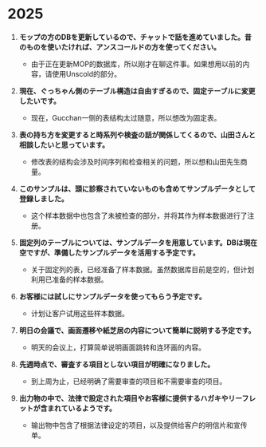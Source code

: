 # 2025


1. **モップの方のDBを更新しているので、チャットで話を進めていました。昔のものを使いたければ、アンスコールドの方を使ってください。**  
   - 由于正在更新MOP的数据库，所以刚才在聊这件事。如果想用以前的内容，请使用Unscold的部分。

2. **現在、ぐっちゃん側のテーブル構造は自由すぎるので、固定テーブルに変更したいです。**  
   - 现在，Gucchan一侧的表结构太过随意，所以想改为固定表。

3. **表の持ち方を変更すると時系列や検査の話が関係してくるので、山田さんと相談したいと思っています。**  
   - 修改表的结构会涉及时间序列和检查相关的问题，所以想和山田先生商量。

4. **このサンプルは、頭に診察されていないものも含めてサンプルデータとして登録しました。**  
   - 这个样本数据中也包含了未被检查的部分，并将其作为样本数据进行了注册。

5. **固定列のテーブルについては、サンプルデータを用意しています。DBは現在空ですが、準備したサンプルデータを活用する予定です。**  
   - 关于固定列的表，已经准备了样本数据。虽然数据库目前是空的，但计划利用已准备的样本数据。

6. **お客様には試しにサンプルデータを使ってもらう予定です。**  
   - 计划让客户试用这些样本数据。

7. **明日の会議で、画面遷移や紙芝居の内容について簡単に説明する予定です。**  
   - 明天的会议上，打算简单说明画面跳转和连环画的内容。

8. **先週時点で、審査する項目としない項目が明確になりました。**  
   - 到上周为止，已经明确了需要审查的项目和不需要审查的项目。

9. **出力物の中で、法律で設定された項目やお客様に提供するハガキやリーフレットが含まれているようです。**  
   - 输出物中包含了根据法律设定的项目，以及提供给客户的明信片和宣传单。







